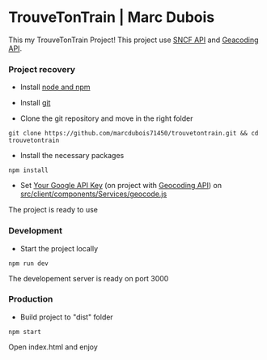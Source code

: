 # TrouveTonTrain | Marc Dubois

This my TrouveTonTrain Project! This project use [SNCF API](https://data.sncf.com/explore/dataset/referentiel-gares-voyageurs/) and [Geacoding API](https://console.cloud.google.com/marketplace/product/google/geocoding-backend.googleapis.com).

### Project recovery
- Install [node and npm](https://nodejs.org/en/download/) 

- Install [git](https://git-scm.com/downloads)

- Clone the git repository and move in the right folder
```
git clone https://github.com/marcdubois71450/trouvetontrain.git && cd trouvetontrain
```
- Install the necessary packages
```
npm install
```
- Set [Your Google API Key](https://console.cloud.google.com/apis/credentials) (on project with [Geocoding API](https://console.cloud.google.com/marketplace/product/google/geocoding-backend.googleapis.com)) on [src/client/components/Services/geocode.js](https://github.com/marcdubois71450/trouvetontrain/blob/master/src/client/components/Services/geocode.js#L4)

The project is ready to use


### Development
- Start the project locally
```
npm run dev
```
The developement server is ready on port 3000


### Production
- Build project to "dist" folder
```
npm start
```
Open index.html and enjoy
